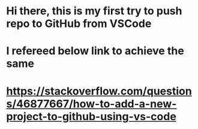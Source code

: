 # Hi there, this is my first try to push repo to GitHub from VSCode

# I refereed below link to achieve the same 
# https://stackoverflow.com/questions/46877667/how-to-add-a-new-project-to-github-using-vs-code
